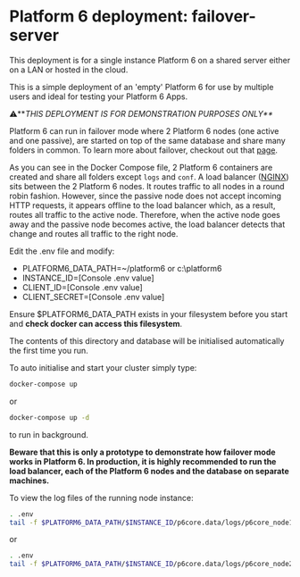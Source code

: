 # Platform 6 deployment: failover-server

This deployment is for a single instance Platform 6 on a shared server either on a LAN or hosted in the cloud.

This is a simple deployment of an 'empty' Platform 6 for use by multiple users and ideal for testing your Platform 6 Apps.

⚠️**_THIS DEPLOYMENT IS FOR DEMONSTRATION PURPOSES ONLY**_

Platform 6 can run in failover mode where 2 Platform 6 nodes (one active and one passive), are started on top of the 
same database and share many folders in common. To learn more about failover, checkout out that
[page](https://documentation.amalto.com/platform6/latest/reference/operations/failover-clustering/).

As you can see in the Docker Compose file, 2 Platform 6 containers are created and share all folders except `logs` and
`conf`. A load balancer ([NGINX](https://www.nginx.com/)) sits between the 2 
Platform 6 nodes. It routes traffic to all nodes in a round robin fashion. However, since the passive node does not
accept incoming HTTP requests, it appears offline to the load balancer which, as a result, routes all traffic to the
active node. Therefore, when the active node goes away and the passive node becomes active, the load balancer detects
that change and routes all traffic to the right node.

Edit the .env file and modify:

- PLATFORM6_DATA_PATH=~/platform6 or c:\platform6
- INSTANCE_ID=[Console .env value]
- CLIENT_ID=[Console .env value]
- CLIENT_SECRET=[Console .env value]

Ensure $PLATFORM6_DATA_PATH exists in your filesystem before you start and **check docker can access this filesystem**.

The contents of this directory and database will be initialised automatically the first time you run.

To auto initialise and start your cluster simply type:

```bash
docker-compose up
```
or

```bash
docker-compose up -d
```

to run in background.

__Beware that this is only a prototype to demonstrate how failover mode works in Platform 6. In production, it is highly
recommended to run the load balancer, each of the Platform 6 nodes and the database on separate machines.__

To view the log files of the running node instance:

```bash
. .env
tail -f $PLATFORM6_DATA_PATH/$INSTANCE_ID/p6core.data/logs/p6core_node1.log
```
or

```bash
. .env
tail -f $PLATFORM6_DATA_PATH/$INSTANCE_ID/p6core.data/logs/p6core_node2.log
```
